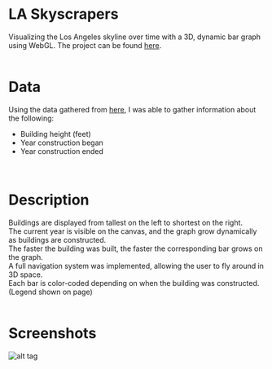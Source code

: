 # LA Skyscrapers

Visualizing the Los Angeles skyline over time with a 3D, dynamic bar graph using WebGL. The project can be found <a href="https://nwtsai.github.io/LA_Skyscrapers/">here</a>. <br />
<br />
# Data 

Using the data gathered from <a href="https://en.wikipedia.org/wiki/List_of_tallest_buildings_in_Los_Angeles">here</a>, I was able to gather information about the following: <br />
  - Building height (feet) <br />
  - Year construction began <br />
  - Year construction ended <br />
<br />

# Description
Buildings are displayed from tallest on the left to shortest on the right. <br />
The current year is visible on the canvas, and the graph grow dynamically as buildings are constructed. <br />
The faster the building was built, the faster the corresponding bar grows on the graph. <br />
A full navigation system was implemented, allowing the user to fly around in 3D space. <br />
Each bar is color-coded depending on when the building was constructed. (Legend shown on page) <br />
<br />

# Screenshots
![alt tag](http://i.imgur.com/ea7wsJh.png)
